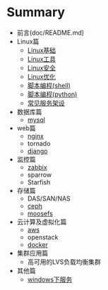 # Summary 

* 前言(doc/README.md)
* Linux篇
    * [Linux基础](doc/Linux/base.md)
    * [Linux工具](doc/Linux/tools.md)
    * [Linux安全](doc/Linux/safety.md)
    * [Linux优化](doc/Linux/optimize.md)
    * [脚本编程(shell)](doc/Linux/shell.md)
    * [脚本编程(python)](doc/Linux/python.md)
    * [常见服务架设](doc/Linux/service.md)
* 数据库篇
    * [mysql](doc/db/mysql.md)
* web篇
    * [nginx](doc/web/nginx.md)
    * tornado
    * [django](doc/web/django.md)
* 监控篇
    * [zabbix](doc/monitor/zabbix.md)
    * sparrow
    * Starfish
* 存储篇
    * DAS/SAN/NAS
    * [ceph](doc/store/ceph.md)
    * [moosefs](doc/store/moosefs.md)
* 云计算及虚拟化篇
    * [aws](doc/cloud/aws.md)
    * openstack
    * [docker](doc/cloud/docker.md)
* 集群应用篇
    * 高可用的LVS负载均衡集群
* 其他篇
    * [windows下服务](doc/other/windows.md)
